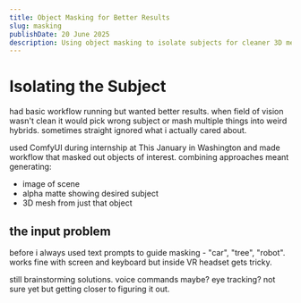 ```yaml
---
title: Object Masking for Better Results  
slug: masking  
publishDate: 20 June 2025  
description: Using object masking to isolate subjects for cleaner 3D mesh generation  
---
```


# Isolating the Subject

had basic workflow running but wanted better results. when field of vision wasn't clean it would pick wrong subject or mash multiple things into weird hybrids. sometimes straight ignored what i actually cared about.

used ComfyUI during internship at This January in Washington and made workflow that masked out objects of interest. combining approaches meant generating:
- image of scene
- alpha matte showing desired subject  
- 3D mesh from just that object

## the input problem

before i always used text prompts to guide masking - "car", "tree", "robot". works fine with screen and keyboard but inside VR headset gets tricky.

still brainstorming solutions. voice commands maybe? eye tracking? not sure yet but getting closer to figuring it out.